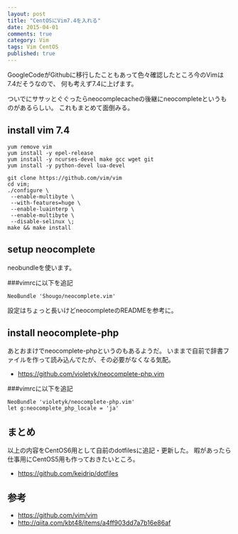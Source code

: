 ```yaml
---
layout: post
title: "CentOSにVim7.4を入れる"
date: 2015-04-01
comments: true
category: Vim
tags: Vim CentOS
published: true
---
```


GoogleCodeがGithubに移行したこともあって色々確認したところ今のVimは7.4だそうなので、
何も考えず7.4に上げます。

ついでにササッとぐぐったらneocomplecacheの後継にneocompleteというものがあるらしい。
これもまとめて面倒みる。

## install vim 7.4

```
yum remove vim
yum install -y epel-release
yum install -y ncurses-devel make gcc wget git
yum install -y python-devel lua-devel

git clone https://github.com/vim/vim
cd vim;
./configure \
 --enable-multibyte \
 --with-features=huge \
 --enable-luainterp \
 --enable-multibyte \
 --disable-selinux \;
make && make install
```

## setup neocomplete

neobundleを使います。

###vimrcに以下を追記

```
NeoBundle 'Shougo/neocomplete.vim'
```

設定はちょっと長いけどneocompleteのREADMEを参考に。

## install neocomplete-php

あとおまけでneocomplete-phpというのもあるようだ。
いままで自前で辞書ファイルを作って読み込んでたが、その必要がなくなる気配。

- <https://github.com/violetyk/neocomplete-php.vim>

###vimrcに以下を追記

```
NeoBundle 'violetyk/neocomplete-php.vim'
let g:neocomplete_php_locale = 'ja'
```

## まとめ

以上の内容をCentOS6用として自前のdotfilesに追記・更新した。
暇があったら仕事用にCentOS5用も作っておきたいところ。

- <https://github.com/keidrip/dotfiles>

## 参考

- <https://github.com/vim/vim>
- <http://qiita.com/kbt48/items/a4ff903dd7a7b16e86af>
